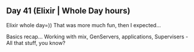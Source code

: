 ## Day 41 (Elixir | Whole Day hours)

Elixir whole day=))
That was more much fun, then I expected...

Basics recap... Working with mix, GenServers, applications, Supervisers - All that stuff, you know?
